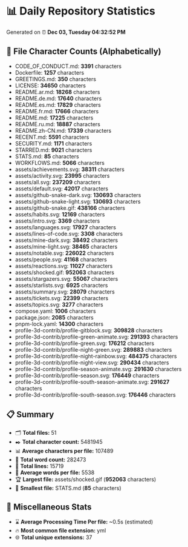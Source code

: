 # 📊 Daily Repository Statistics
Generated on ⏰ **Dec 03, Tuesday 04:32:52 PM**

## 📂 File Character Counts (Alphabetically)
- CODE_OF_CONDUCT.md: **3391** characters
- Dockerfile: **1257** characters
- GREETINGS.md: **350** characters
- LICENSE: **34650** characters
- README.ar.md: **18268** characters
- README.de.md: **17640** characters
- README.es.md: **17829** characters
- README.fr.md: **17666** characters
- README.md: **17225** characters
- README.ru.md: **18887** characters
- README.zh-CN.md: **17339** characters
- RECENT.md: **5591** characters
- SECURITY.md: **1171** characters
- STARRED.md: **9021** characters
- STATS.md: **85** characters
- WORKFLOWS.md: **5066** characters
- assets/achievements.svg: **38311** characters
- assets/activity.svg: **23995** characters
- assets/all.svg: **237209** characters
- assets/default.svg: **42017** characters
- assets/github-snake-dark.svg: **130693** characters
- assets/github-snake-light.svg: **130693** characters
- assets/github-snake.gif: **438166** characters
- assets/habits.svg: **12169** characters
- assets/intro.svg: **3369** characters
- assets/languages.svg: **17927** characters
- assets/lines-of-code.svg: **3308** characters
- assets/mine-dark.svg: **38492** characters
- assets/mine-light.svg: **38465** characters
- assets/notable.svg: **226022** characters
- assets/people.svg: **41168** characters
- assets/reactions.svg: **11027** characters
- assets/shocked.gif: **952063** characters
- assets/stargazers.svg: **55067** characters
- assets/starlists.svg: **6925** characters
- assets/summary.svg: **28079** characters
- assets/tickets.svg: **22399** characters
- assets/topics.svg: **3277** characters
- compose.yaml: **1006** characters
- package.json: **2085** characters
- pnpm-lock.yaml: **14300** characters
- profile-3d-contrib/profile-gitblock.svg: **309828** characters
- profile-3d-contrib/profile-green-animate.svg: **291393** characters
- profile-3d-contrib/profile-green.svg: **176212** characters
- profile-3d-contrib/profile-night-green.svg: **289883** characters
- profile-3d-contrib/profile-night-rainbow.svg: **484375** characters
- profile-3d-contrib/profile-night-view.svg: **290434** characters
- profile-3d-contrib/profile-season-animate.svg: **291630** characters
- profile-3d-contrib/profile-season.svg: **176449** characters
- profile-3d-contrib/profile-south-season-animate.svg: **291627** characters
- profile-3d-contrib/profile-south-season.svg: **176446** characters

## 📋 Summary
- 🗂️ **Total files:** 51
- ✒️ **Total character count:** 5481945
- 📊 **Average characters per file:** 107489
- 📝 **Total word count:** 282473
- 🧾 **Total lines:** 15719
- 📐 **Average words per file:** 5538
- 🏆 **Largest file:** assets/shocked.gif (**952063** characters)
- 🥉 **Smallest file:** STATS.md (**85** characters)

## 🌟 Miscellaneous Stats
- ⌛ **Average Processing Time Per file:** ~0.5s (estimated)
- 🔥 **Most common file extension:** yml
- 🌐 **Total unique extensions:** 37
